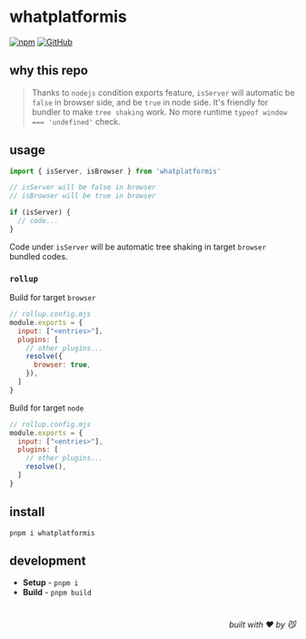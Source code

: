 # whatplatformis

[![npm](https://img.shields.io/npm/v/whatplatformis)](https://github.com/JiangWeixian/whatplatformis) [![GitHub](https://img.shields.io/npm/l/whatplatformis)](https://github.com/JiangWeixian/whatplatformis)

## why this repo

> Thanks to `nodejs` condition exports feature, `isServer` will automatic be `false` in browser side, and be `true` in node side. It's friendly for bundler to make `tree shaking` work. No more runtime `typeof window === 'undefined'` check.

## usage

```ts
import { isServer, isBrowser } from 'whatplatformis'

// isServer will be false in browser
// isBrowser will be true in browser

if (isServer) {
  // code...
}
```

Code under `isServer` will be automatic tree shaking in target `browser` bundled codes.

### `rollup`

Build for target `browser`

```js
// rollup.config.mjs
module.exports = {
  input: ["<entries>"],
  plugins: [
    // other plugins...
    resolve({
      browser: true,
    }),
  ]
}
```

Build for target `node`

```js
// rollup.config.mjs
module.exports = {
  input: ["<entries>"],
  plugins: [
    // other plugins...
    resolve(),
  ]
}
```

## install

```console
pnpm i whatplatformis
```

## development

- **Setup** - `pnpm i`
- **Build** - `pnpm build`

# 
<div align='right'>

*built with ❤️ by 😼*

</div>

